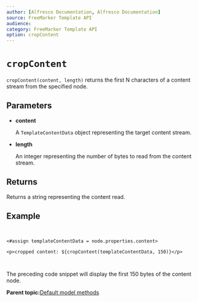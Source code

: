 ```yaml
---
author: [Alfresco Documentation, Alfresco Documentation]
source: FreeMarker Template API
audience: 
category: FreeMarker Template API
option: cropContent
---
```


# `cropContent`

`cropContent(content, length)` returns the first N characters of a content stream from the specified node.

## Parameters

-   **content**

    A `TemplateContentData` object representing the target content stream.

-   **length**

    An integer representing the number of bytes to read from the content stream.


## Returns

Returns a string representing the content read.

## Example

```


<#assign templateContentData = node.properties.content>

<p>cropped content: ${cropContent(templateContentData, 150)}</p>  
        
      
```

The preceding code snippet will display the first 150 bytes of the content node.

**Parent topic:**[Default model methods](../references/API-FreeMarker-defaultmodelmethods.md)

